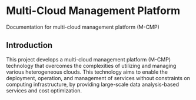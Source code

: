 # Multi-Cloud Management Platform
Documentation for multi-cloud management platform (M-CMP)

## Introduction
This project develops a multi-cloud management platform (M-CMP) technology that overcomes
the complexities of utilizing and managing various heterogeneous clouds. This technology
aims to enable the deployment, operation, and management of services without constraints
on computing infrastructure, by providing large-scale data analysis-based services and
cost optimization.

